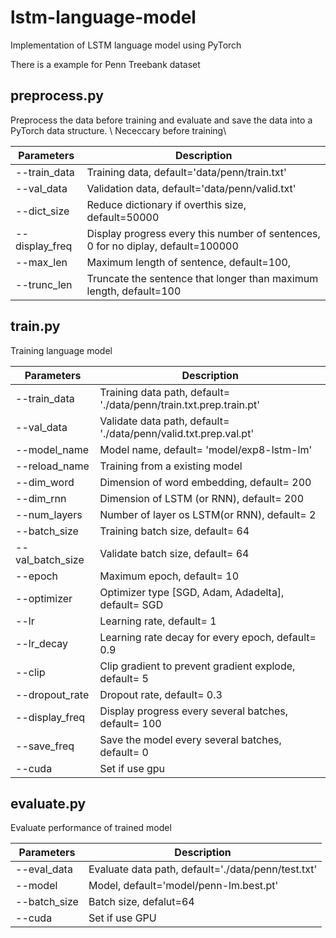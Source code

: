 # lstm-language-model
Implementation of LSTM language model using PyTorch

There is a example for Penn Treebank dataset

## preprocess.py
Preprocess the data before training and evaluate and save the data into a PyTorch data structure. \\
Nececcary before training\\

Parameters | Description
------------ | -------------
--train_data | Training data, default='data/penn/train.txt'
--val_data | Validation data, default='data/penn/valid.txt'
--dict_size | Reduce dictionary if overthis size, default=50000
--display_freq | Display progress every this number of sentences, 0 for no diplay, default=100000
--max_len | Maximum length of sentence, default=100,
--trunc_len |Truncate the sentence that longer than maximum length, default=100

## train.py
Training language model

Parameters | Description
-- | --
--train_data | Training data path, default= './data/penn/train.txt.prep.train.pt' 
--val_data | Validate data path, default= './data/penn/valid.txt.prep.val.pt' 
--model_name | Model name, default= 'model/exp8-lstm-lm' 
--reload_name | Training from a existing model
--dim_word | Dimension of word embedding, default= 200 
--dim_rnn  | Dimension of LSTM (or RNN), default= 200
--num_layers | Number of layer os LSTM(or RNN), default= 2 
--batch_size | Training batch size, default= 64 
--val_batch_size | Validate batch size, default= 64 
--epoch | Maximum epoch, default= 10 
--optimizer | Optimizer type [SGD, Adam, Adadelta], default= SGD 
--lr | Learning rate, default= 1 
--lr_decay | Learning rate decay for every epoch, default= 0.9 
--clip | Clip gradient to prevent gradient explode, default= 5 
--dropout_rate | Dropout rate, default= 0.3 
--display_freq | Display progress every several batches, default= 100 
--save_freq | Save the model every several batches, default= 0
--cuda | Set if use gpu

## evaluate.py
Evaluate performance of trained model

Parameters | Description
-- | --
--eval_data| Evaluate data path, default='./data/penn/test.txt' 
--model| Model, default='model/penn-lm.best.pt' 
--batch_size| Batch size, defalut=64
--cuda| Set if use GPU



